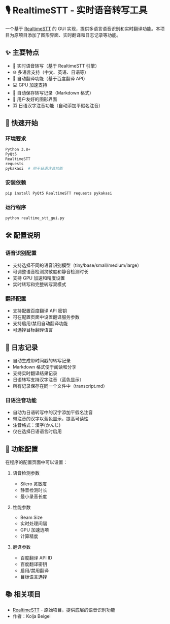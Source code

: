 # 🎙️ RealtimeSTT - 实时语音转写工具

一个基于 [RealtimeSTT](https://github.com/KoljaB/RealtimeSTT) 的 GUI 实现，提供多语言语音识别和实时翻译功能。本项目为原项目添加了图形界面、实时翻译和日志记录等功能。

## ✨ 主要特点

- 🔄 实时语音转写（基于 RealtimeSTT 引擎）
- 🌐 多语言支持（中文、英语、日语等）
- 🤖 自动翻译功能（基于百度翻译 API）
- 💻 GPU 加速支持
- 📝 自动保存转写记录（Markdown 格式）
- 🎯 用户友好的图形界面
- 🈁 日语汉字注音功能（自动添加平假名注音）

## 🚀 快速开始

### 环境要求

```bash
Python 3.8+
PyQt5
RealtimeSTT
requests
pykakasi  # 用于日语注音功能
```

### 安装依赖

```bash
pip install PyQt5 RealtimeSTT requests pykakasi
```

### 运行程序

```bash
python realtime_stt_gui.py
```

## 🛠️ 配置说明

### 语音识别配置
- 支持选择不同的语音识别模型（tiny/base/small/medium/large）
- 可调整语音检测灵敏度和静音检测时长
- 支持 GPU 加速和精度设置
- 实时转写和完整转写双模式

### 翻译配置
- 支持配置百度翻译 API 密钥
- 可在配置页面中设置翻译服务参数
- 支持启用/禁用自动翻译功能
- 可选择目标翻译语言

## 📝 日志记录

- 自动生成带时间戳的转写记录
- Markdown 格式便于阅读和分享
- 支持实时翻译结果记录
- 日语转写支持汉字注音（蓝色显示）
- 所有记录保存在同一个文件中（transcript.md）

### 日语注音功能
- 自动为日语转写中的汉字添加平假名注音
- 带注音的汉字以蓝色显示，提高可读性
- 注音格式：漢字(かんじ)
- 仅在选择日语语言时启用

## 🔑 功能配置

在程序的配置页面中可以设置：

1. 语音检测参数
   - Silero 灵敏度
   - 静音检测时长
   - 最小录音长度

2. 性能参数
   - Beam Size
   - 实时处理间隔
   - GPU 加速选项
   - 计算精度

3. 翻译参数
   - 百度翻译 API ID
   - 百度翻译密钥
   - 启用/禁用翻译
   - 目标语言选择

## 📚 相关项目

- [RealtimeSTT](https://github.com/KoljaB/RealtimeSTT) - 原始项目，提供底层的语音识别功能
- 作者：Kolja Beigel 

